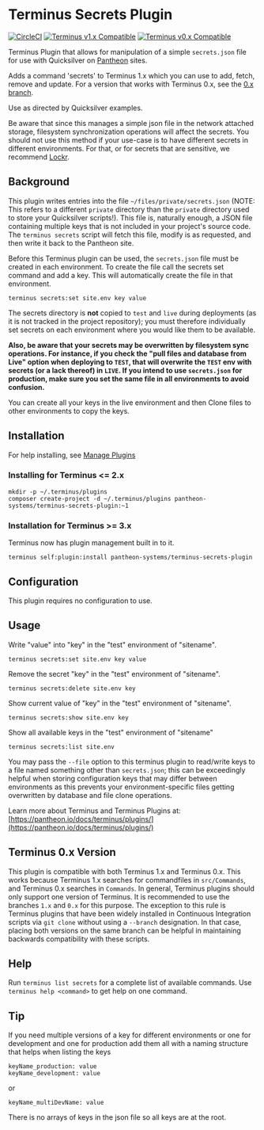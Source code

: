 # Terminus Secrets Plugin

[![CircleCI](https://circleci.com/gh/pantheon-systems/terminus-secrets-plugin.svg?style=shield)](https://circleci.com/gh/pantheon-systems/terminus-secrets-plugin)
[![Terminus v1.x Compatible](https://img.shields.io/badge/terminus-v1.x-green.svg)](https://github.com/pantheon-systems/terminus-secrets-plugin/tree/1.x)
[![Terminus v0.x Compatible](https://img.shields.io/badge/terminus-v0.x-green.svg)](https://github.com/pantheon-systems/terminus-secrets-plugin/tree/0.x)

Terminus Plugin that allows for manipulation of a simple `secrets.json` file for use with Quicksilver on [Pantheon](https://www.pantheon.io) sites.

Adds a command 'secrets' to Terminus 1.x which you can use to add, fetch, remove and update. For a version that works with Terminus 0.x, see the [0.x branch](https://github.com/pantheon-systems/terminus-secrets-plugin/tree/0.x).

Use as directed by Quicksilver examples.

Be aware that since this manages a simple json file in the network attached storage, filesystem synchronization operations will affect the secrets. You should not use this method if your use-case is to have different secrets in different environments. For that, or for secrets that are sensitive, we recommend [Lockr](https://github.com/lockr/lockr-terminus).

## Background

This plugin writes entries into the file `~/files/private/secrets.json` (NOTE: This refers to a different `private` directory than the `private` directory used to store your Quicksilver scripts!). This file is, naturally enough, a JSON file containing multiple keys that is not included in your project's source code. The `terminus secrets` script will fetch this file, modify is as requested, and then write it back to the Pantheon site.

Before this Terminus plugin can be used, the `secrets.json` file must be created in each environment. To create the file call the secrets set command and add a key. This will automatically create the file in that environment.
```
terminus secrets:set site.env key value
```
The secrets directory is **not** copied to `test` and `live` during deployments (as it is not tracked in the project repository); you must therefore individually set secrets on each environment where you would like them to be available.

**Also, be aware that your secrets may be overwritten by filesystem sync operations. For instance, if you check the "pull files and database from Live" option when deploying to `TEST`, that will overwrite the `TEST` env with secrets (or a lack thereof) in `LIVE`. If you intend to use `secrets.json` for production, make sure you set the same file in all environments to avoid confusion.**

You can create all your keys in the live environment and then Clone files to other environments to copy the keys.

## Installation

For help installing, see [Manage Plugins](https://pantheon.io/docs/terminus/plugins/)

### Installing for Terminus <= 2.x

```
mkdir -p ~/.terminus/plugins
composer create-project -d ~/.terminus/plugins pantheon-systems/terminus-secrets-plugin:~1
```

### Installation for Terminus >= 3.x
Terminus now has plugin management built in to it.

`terminus self:plugin:install pantheon-systems/terminus-secrets-plugin`

## Configuration

This plugin requires no configuration to use.

## Usage
Write "value" into "key" in the "test" environment of "sitename".
```
terminus secrets:set site.env key value
```

Remove the secret "key" in the "test" environment of "sitename".
```
terminus secrets:delete site.env key
```

Show current value of "key" in the "test" environment of "sitename".
```
terminus secrets:show site.env key
```

Show all available keys in the "test" environment of "sitename"
```
terminus secrets:list site.env
```

You may pass the `--file` option to this terminus plugin to read/write keys to a file named something other than `secrets.json`; this can be exceedingly helpful when storing configuration keys that may differ between environments as this prevents your environment-specific files getting overwritten by database and file clone operations.

Learn more about Terminus and Terminus Plugins at:
[https://pantheon.io/docs/terminus/plugins/](https://pantheon.io/docs/terminus/plugins/)

## Terminus 0.x Version

This plugin is compatible with both Terminus 1.x and Terminus 0.x. This works because Terminus 1.x searches for commandfiles in `src/Commands`, and Terminus 0.x searches in `Commands`. In general, Terminus plugins should only support one version of Terminus. It is recommended to use the branches `1.x` and `0.x` for this purpose. The exception to this rule is Terminus plugins that have been widely installed in Continuous Integration scripts via `git clone` without using a `--branch` designation. In that case, placing both versions on the same branch can be helpful in maintaining backwards compatibility with these scripts.

## Help
Run `terminus list secrets` for a complete list of available commands. Use `terminus help <command>` to get help on one command.

## Tip
If you need multiple versions of a key for different environments or one for development and one for production add them all with a naming structure that helps when listing the keys
```
keyName_production: value
keyName_development: value
```
or
```
keyName_multiDevName: value
```
There is no arrays of keys in the json file so all keys are at the root.
